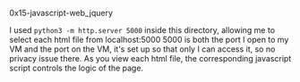 0x15-javascript-web_jquery

I used 
```python3 -m http.server 5000```
inside this directory, allowing me to select each html file from localhost:5000
5000 is both the port I open to my VM and the port on the VM, it's set up so that only I can access it, so no privacy issue there.
As you view each html file, the corresponding javascript script controls the logic of the page.
